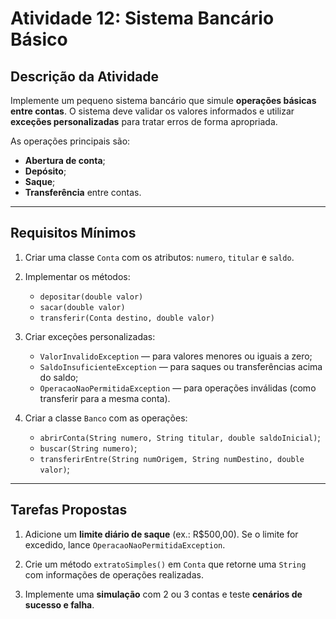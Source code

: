 # Atividade 12: Sistema Bancário Básico

## Descrição da Atividade

Implemente um pequeno sistema bancário que simule **operações básicas entre contas**. O sistema deve validar os valores informados e utilizar **exceções personalizadas** para tratar erros de forma apropriada.

As operações principais são:

* **Abertura de conta**;
* **Depósito**;
* **Saque**;
* **Transferência** entre contas.

---

## Requisitos Mínimos

1.  Criar uma classe `Conta` com os atributos: `numero`, `titular` e `saldo`.

2.  Implementar os métodos:
    * `depositar(double valor)`
    * `sacar(double valor)`
    * `transferir(Conta destino, double valor)`

3.  Criar exceções personalizadas:
    * `ValorInvalidoException` — para valores menores ou iguais a zero;
    * `SaldoInsuficienteException` — para saques ou transferências acima do saldo;
    * `OperacaoNaoPermitidaException` — para operações inválidas (como transferir para a mesma conta).

4.  Criar a classe `Banco` com as operações:
    * `abrirConta(String numero, String titular, double saldoInicial)`;
    * `buscar(String numero)`;
    * `transferirEntre(String numOrigem, String numDestino, double valor)`;

---

## Tarefas Propostas

1.  Adicione um **limite diário de saque** (ex.: R$500,00). Se o limite for excedido, lance `OperacaoNaoPermitidaException`.

2.  Crie um método `extratoSimples()` em `Conta` que retorne uma `String` com informações de operações realizadas.

3.  Implemente uma **simulação** com 2 ou 3 contas e teste **cenários de sucesso e falha**.